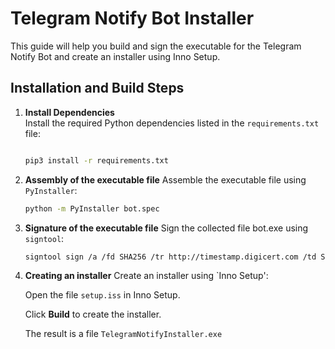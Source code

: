# Telegram Notify Bot Installer

This guide will help you build and sign the executable for the Telegram Notify Bot and create an installer using Inno Setup.

## Installation and Build Steps

1. **Install Dependencies**  
   Install the required Python dependencies listed in the `requirements.txt` file:
   ```bash
   
   pip3 install -r requirements.txt
   ```

2. **Assembly of the executable file**
   Assemble the executable file using `PyInstaller`:
  
    ```bash
    python -m PyInstaller bot.spec
     ```

3. **Signature of the executable file**
   Sign the collected file bot.exe using `signtool`:
  
    ```bash
    signtool sign /a /fd SHA256 /tr http://timestamp.digicert.com /td SHA256 bot.exe
    ```

4. **Creating an installer**
   Create an installer using `Inno Setup':

   Open the file ```setup.iss``` in Inno Setup.
   
   Click **Build** to create the installer.
   
   The result is a file ```TelegramNotifyInstaller.exe ```
